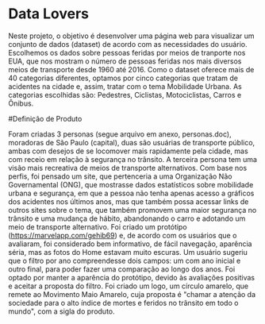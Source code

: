 ﻿# Data Lovers

Neste projeto, o objetivo é desenvolver uma página web para visualizar um conjunto de dados (dataset) de acordo com as necessidades do usuário. Escolhemos os dados sobre pessoas feridas por meios de tranporte nos EUA, que nos mostram o número  de pessoas feridas nos mais diversos meios de transporte desde 1960 até 2016.
Como o dataset oferece mais de 40 categorias diferentes, optamos por cinco categorias que tratam de acidentes na cidade e, assim, tratar com o tema Mobilidade Urbana. As categorias escolhidas são: Pedestres, Ciclistas, Motociclistas, Carros e Ônibus.

#Definição de Produto

Foram criadas 3 personas (segue arquivo em anexo, personas.doc), moradoras de São Paulo (capital), duas são usuárias de transporte público, ambas com desejos de se locomover mais rapidamente pela cidade, mas com receio em relação à segurança no trânsito. A terceira persona tem uma visão mais recreativa de meios de transporte alternativos. 
Com base nos perfis, foi pensado um site, que pertenceria a uma Organização Não Governamental (ONG), que mostrasse dados estatísticos sobre mobilidade urbana e segurança, em que a pessoa não tenha apenas acesso a gráficos dos acidentes nos últimos anos, mas que também possa acessar links de outros sites sobre o tema, que também promovem uma maior segurança no trânsito e uma mudança de hábito, abandonando o carro e adotando um meio de transporte alternativo.
Foi criado um protótipo (https://marvelapp.com/gehib69) e, de acordo com os usuários que o avaliaram, foi considerado bem informativo, de fácil navegação, aparência séria, mas as fotos do Home estavam muito escuras. Um usuário sugeriu que o filtro por ano compreendesse dois campos: um com ano inicial e outro final, para poder fazer uma comparação ao longo dos anos.
Foi optado por manter a aparência do protótipo, devido às avaliações positivas e aceitar a proposta do filtro. Foi criado um logo, um círculo amarelo, que remete ao Movimento Maio Amarelo, cuja proposta é "chamar a atenção da sociedade para o alto índice de mortes e feridos no trânsito em todo o mundo", com a sigla do produto.

